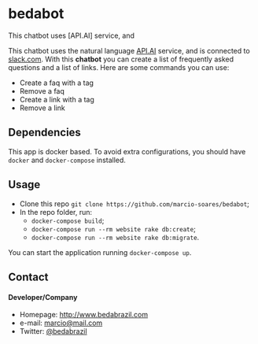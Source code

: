 # bedabot

This chatbot uses [API.AI] service, and 


This chatbot uses the natural language [API.AI](https://api.ai) service, and is connected to [slack.com](https://slack.com).
With this **chatbot** you can create a list of frequently asked questions and a list of links.
Here are some commands you can use:
* Create a faq with a tag
* Remove a faq
* Create a link with a tag
* Remove a link

## Dependencies

This app is docker based. To avoid extra configurations, you should have `docker` and `docker-compose` installed. 

## Usage

  * Clone this repo `git clone https://github.com/marcio-soares/bedabot`;
  * In the repo folder, run: 
    * `docker-compose build`;
    * `docker-compose run --rm website rake db:create`;
    * `docker-compose run --rm website rake db:migrate`.

You can start the application running `docker-compose up`.

## Contact
#### Developer/Company
* Homepage: http://www.bedabrazil.com
* e-mail: marcio@mail.com
* Twitter: [@bedabrazil](https://twitter.com/bedabrazil "BedaBrazil on twitter")